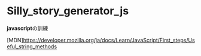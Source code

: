 # Silly_story_generator_js
**javascript**の訓練

[MDN]https://developer.mozilla.org/ja/docs/Learn/JavaScript/First_steps/Useful_string_methods
